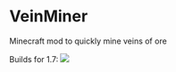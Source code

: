 VeinMiner
=========

Minecraft mod to quickly mine veins of ore

Builds for 1.7: ![](http://jamesmckay.id.au:8080/job/Veinminer/badge/icon)

